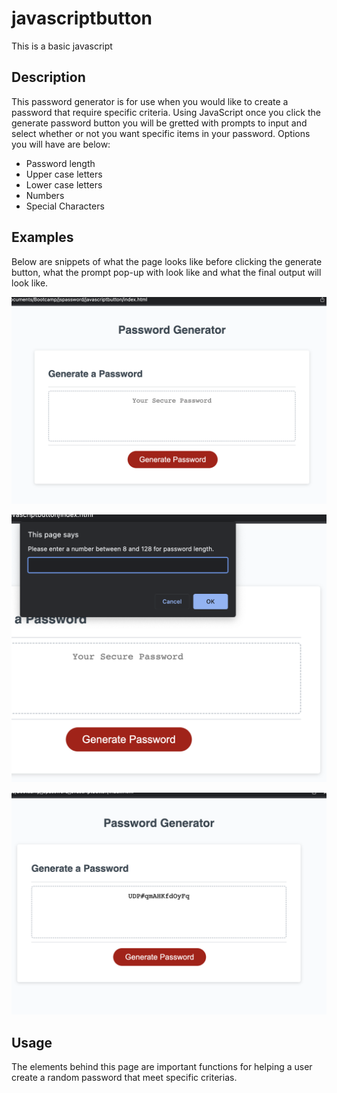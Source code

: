 # javascriptbutton
This is a basic javascript 

## Description
This password generator is for use when you would like to create a password that require specific criteria. Using JavaScript once you click the generate password button you will be gretted with prompts to input and select whether or not you want specific items in your password. Options you will have are below:

- Password length
- Upper case letters 
- Lower case letters
- Numbers
- Special Characters

## Examples
Below are snippets of what the page looks like before clicking the generate button, what the prompt pop-up with look like and what the final output will look like.

![](./images/before_generated.png)

![](./images/user_selection.png)

![](./images/after_generated.png)

## Usage
The elements behind this page are important functions for helping a user create a random password that meet specific criterias. 